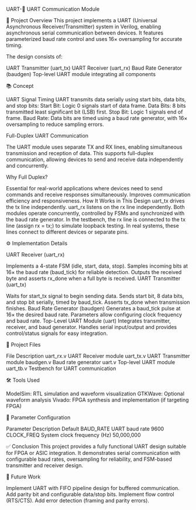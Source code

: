 UART-🧠 UART Communication Module

📘 Project Overview
This project implements a UART (Universal Asynchronous Receiver/Transmitter) system in Verilog, enabling asynchronous serial communication between devices.
It features parameterized baud rate control and uses 16× oversampling for accurate timing.

The design consists of:

UART Transmitter (uart_tx)
UART Receiver (uart_rx)
Baud Rate Generator (baudgen)
Top-level UART module integrating all components

📚 Concept

UART Signal Timing
UART transmits data serially using start bits, data bits, and stop bits:
Start Bit: Logic 0 signals start of data frame.
Data Bits: 8 bits transmitted least significant bit (LSB) first.
Stop Bit: Logic 1 signals end of frame.
Baud Rate: Data bits are timed using a baud rate generator, with 16× oversampling to reduce sampling errors.

Full-Duplex UART Communication

The UART module uses separate TX and RX lines, enabling simultaneous transmission and reception of data.
This supports full-duplex communication, allowing devices to send and receive data independently and concurrently.

Why Full Duplex?

Essential for real-world applications where devices need to send commands and receive responses simultaneously.
Improves communication efficiency and responsiveness.
How It Works in This Design
uart_tx drives the tx line independently.
uart_rx listens on the rx line independently.
Both modules operate concurrently, controlled by FSMs and synchronized with the baud rate generator.
In the testbench, the rx line is connected to the tx line (assign rx = tx;) to simulate loopback testing. In real systems, these lines connect to different devices or separate pins.

⚙️ Implementation Details

UART Receiver (uart_rx)

Implements a 4-state FSM (idle, start, data, stop).
Samples incoming bits at 16× the baud rate (baud_tick) for reliable detection.
Outputs the received byte and asserts rx_done when a full byte is received.
UART Transmitter (uart_tx)

Waits for start_tx signal to begin sending data.
Sends start bit, 8 data bits, and stop bit serially, timed by baud_tick.
Asserts tx_done when transmission finishes.
Baud Rate Generator (baudgen)
Generates a baud_tick pulse at 16× the desired baud rate.
Parameters allow configuring clock frequency and baud rate.
Top-Level UART Module (uart)
Integrates transmitter, receiver, and baud generator.
Handles serial input/output and provides control/status signals for easy integration.


📁 Project Files

File	Description
uart_rx.v	UART Receiver module
uart_tx.v	UART Transmitter module
baudgen.v	Baud rate generator
uart.v	Top-level UART module
uart_tb.v	Testbench for UART communication

🛠️ Tools Used

ModelSim: RTL simulation and waveform visualization
GTKWave: Optional waveform analysis
Vivado: FPGA synthesis and implementation (if targeting FPGA)

📐 Parameter Configuration

Parameter	Description	Default
BAUD_RATE	UART baud rate	9600
CLOCK_FREQ	System clock frequency (Hz)	50,000,000

✅ Conclusion
This project provides a fully functional UART design suitable for FPGA or ASIC integration.
It demonstrates serial communication with configurable baud rates, oversampling for reliability, and FSM-based transmitter and receiver design.

🚀 Future Work

Implement UART with FIFO pipeline design for buffered communication.
Add parity bit and configurable data/stop bits.
Implement flow control (RTS/CTS).
Add error detection (framing and parity errors).
